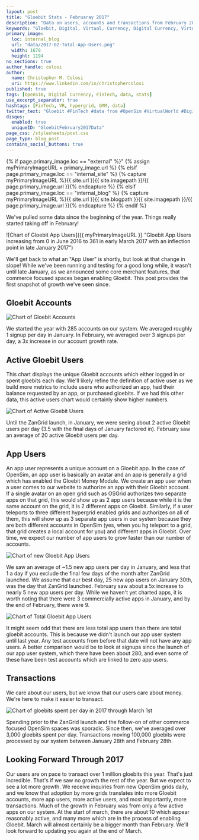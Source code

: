 ```yaml
---
layout: post
title: "Gloebit Stats - Februaray 2017"
description: "Data on users, accounts and transactions from February 2017 from the Gloebit Money Module for OpenSim."
keywords: "Gloebit, Digital, Virtual, Currency, Digital Currency, Virtual Currency, FinTech, OpenSim, OpenSimulator, Data, Stats, app users, avatars, spend, transactions, new users, new accounts, growth"
primary_image:
  loc: internal_blog
  url: "data/2017-02-Total-App-Users.png"
  width: 1678
  height: 1194
no_sections: true
author_handle: colosi
author:
  name: Christopher M. Colosi
  uri: https://www.linkedin.com/in/christophercolosi
published: true
tags: [OpenSim, Digital Currency, FinTech, data, stats]
use_excerpt_separator: true
hashtags: [FinTech, VR, hypergrid, GMM, data]
twitter_text: "Gloebit #FinTech #data from #OpenSim #VirtualWorld #DigitalCurrency transactions in February."
disqus:
  enabled: true
  uniqueID: "GloebitFebruary2017Data"
page_css: /stylesheets/post.css
page_type: blog_post
contains_social_buttons: true
---
```

{% if page.primary_image.loc == "external" %}"
  {% assign myPrimaryImageURL = primary_image.url %}
{% elsif page.primary_image.loc == "internal_site" %}
  {% capture myPrimaryImageURL %}{{ site.url }}{{ site.imagepath }}/{{ page.primary_image.url }}{% endcapture %}
{% elsif page.primary_image.loc == "internal_blog" %}
  {% capture myPrimaryImageURL %}{{ site.url }}{{ site.blogpath }}{{ site.imagepath }}/{{ page.primary_image.url }}{% endcapture %}
{% endif %}

We've pulled some data since the beginning of the year.  Things really started taking off in February!

![Chart of Gloebit App Users]({{ myPrimaryImageURL }} "Gloebit App Users increasing from 0 in June 2016 to 361 in early March 2017 with an inflection point in late January 2017")

<!--end_excerpt-->

We'll get back to what an "App User" is shortly, but look at that change in slope!  While we've been running and testing for a good long while, it wasn't until late January, as we announced some core merchant features, that commerce focused spaces began enabling Gloebit.  This post provides the first snapshot of growth we've seen since.

## Gloebit Accounts ##

![Chart of Gloebit Accounts]({{site.blogpath}}{{site.imagepath}}/data/2017-02-Total-Gloebit-Accounts.png "Total Gloebit Accounts rising from 285 on January 1st 2017 to 327 on February 1st to 409 on March 1st")

We started the year with 285 accounts on our system.  We averaged roughly 1 signup per day in January.  In February, we averaged over 3 signups per day, a 3x increase in our account growth rate.

## Active Gloebit Users ##

This chart displays the unique Gloebit accounts which either logged in or spent gloebits each day.  We'll likely refine the definition of active user as we build more metrics to include users who authorized an app, had their balance requested by an app, or purchased gloebits.  If we had this other data, this active users chart would certainly show higher numbers.

![Chart of Active Gloebit Users]({{site.blogpath}}{{site.imagepath}}/data/2017-02-Active-Users.png "Active Gloebit users rising from about 3.5 per day in January 2017 to nearly 20 per day in February")

Until the ZanGrid launch, in January, we were seeing about 2 active Gloebit users per day (3.5 with the final days of January factored in).  February saw an average of 20 active Gloebit users per day.

## App Users ##

An app user represents a unique account on a Gloebit app.  In the case of OpenSim, an app user is basically an avatar and an app is generally a grid which has enabled the Gloebit Money Module. We create an app user when a user comes to our website to authorize an app with their Gloebit account.  If a single avatar on an open grid such as OSGrid authorizes two separate apps on that grid, this would show up as 2 app users because while it is the same account on the grid, it is 2 different apps on Gloebit.  Similarly, if a user teleports to three different hypergrid enabled grids and authorizes on all of them, this will show up as 3 separate app users in our system because they are both different accounts in OpenSim (yes, when you hg teleport to a grid, that grid creates a local account for you) and different apps in Gloebit.  Over time, we expect our number of app users to grow faster than our number of accounts.

![Chart of new Gloebit App Users]({{site.blogpath}}{{site.imagepath}}/data/2017-02-New-App-Users.png "New Gloebit app users rising from about 1 per day in January 2017 to nearly 5 per day in February")

We saw an average of ~1.5 new app users per day in January, and less that 1 a day if you exclude the final few days of the month after ZanGrid launched.  We assume that our best day, 25 new app users on January 30th, was the day that ZanGrid launched.  February saw about a 5x increase to nearly 5 new app users per day.  While we haven't yet charted apps, it is worth noting that there were 3 commercially active apps in January, and by the end of February, there were 9.  

![Chart of Total Gloebit App Users]({{site.blogpath}}{{site.imagepath}}/data/2017-02-Total-App-Users-Since-Jan-1.png "Total Gloebit app users rising from 147 on January 1st 2017 to 208 on February 1st to 338 on March 1st")

It might seem odd that there are less total app users than there are total gloebit accounts.  This is because we didn't launch our app user system until last year.  Any test accounts from before that date will not have any app users.  A better comparison would be to look at signups since the launch of our app user system, which there have been about 280, and even some of these have been test accounts which are linked to zero app users.

## Transactions ##

We care about our users, but we know that our users care about money. We're here to make it easier to transact.

![Chart of gloebits spent per day in 2017 through March 1st]({{site.blogpath}}{{site.imagepath}}/data/2017-02-Gloebits-Spent.png "Gloebits spent rising from ~800 per day in January 2017 to over 2700 per day in February 2017")

Spending prior to the ZanGrid launch and the follow-on of other commerce focused OpenSim spaces was sporadic.  Since then, we've averaged over 3,000 gloebits spent per day.  Transactions moving 100,000 gloebits were processed by our system between January 28th and February 28th.

## Looking Forward Through 2017 ##

Our users are on pace to transact over 1 million gloebits this year.  That's just incredible.  That's if we saw no growth the rest of the year.  But we expect to see a lot more growth.  We receive inquiries from new OpenSim grids daily, and we know that adoption by more grids translates into more Gloebit accounts, more app users, more active users, and most importantly, more transactions.  Much of the growth in February was from only a few active apps on our system.  At the start of march, there are about 10 which appear reasonably active, and many more which are in the process of enabling Gloebit.  March will almost certainly be a bigger month than February.  We'll look forward to updating you again at the end of March.
